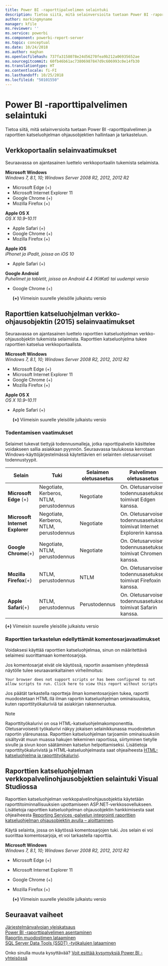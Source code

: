 ```yaml
---
title: Power BI -raporttipalvelimen selaintuki
description: Tietoa siitä, mitä selainversioita tuetaan Power BI -raporttipalvelimen ja raporttien katseluohjelman ohjausobjektien hallintaan ja tarkasteluun.
author: markingmyname
manager: kfile
ms.reviewer: ''
ms.service: powerbi
ms.component: powerbi-report-server
ms.topic: conceptual
ms.date: 10/24/2018
ms.author: maghan
ms.openlocfilehash: 737fa3158078e24d56270fea9b212a06935652ae
ms.sourcegitcommit: 60fb46b61ac73806987847d9c606993c0e14fb30
ms.translationtype: HT
ms.contentlocale: fi-FI
ms.lasthandoff: 10/25/2018
ms.locfileid: "50101550"
---
```

# <a name="browser-support-for-power-bi-report-server"></a>Power BI -raporttipalvelimen selaintuki
Tietoa siitä, mitä selainversioita tuetaan Power BI -raporttipalvelimen ja raporttien katseluohjelman ohjausobjektien hallintaan ja tarkasteluun.

## <a name="browser-requirements-for-the-web-portal"></a>Verkkoportaalin selainvaatimukset
Seuraavassa on ajantasainen luettelo verkkoportaalin tukemista selaimista.

**Microsoft Windows**  
*Windows 7, 8.1, 10; Windows Server 2008 R2, 2012, 2012 R2*

* Microsoft Edge (+)
* Microsoft Internet Explorer 11
* Google Chrome (+)
* Mozilla Firefox (+)

**Apple OS X**  
*OS X 10.9–10.11*

* Apple Safari (+)
* Google Chrome (+)
* Mozilla Firefox (+)

**Apple iOS**  
*iPhonet ja iPadit, joissa on iOS 10*

* Apple Safari (+)

**Google Android**  
*Puhelimet ja tabletit, joissa on Android 4.4 (KitKat) tai uudempi versio*

* Google Chrome (+)
  
  **(+)**  Viimeisin suurelle yleisölle julkaistu versio

## <a name="browser-requirements-for-the-report-viewer-web-control-2015"></a>Raporttien katseluohjelman verkko-ohjausobjektin (2015) selainvaatimukset
Seuraavassa on ajantasainen luettelo raporttien katseluohjelman verkko-ohjausobjektin tukemista selaimista. Raporttien katseluohjelma tukee raporttien katselua verkkoportaalista.

**Microsoft Windows**  
*Windows 7, 8.1, 10; Windows Server 2008 R2, 2012, 2012 R2*

* Microsoft Edge (+)
* Microsoft Internet Explorer 11
* Google Chrome (+)
* Mozilla Firefox (+)

**Apple OS X**  
*OS X 10.9–10.11*

* Apple Safari (+)
  
  **(+)**  Viimeisin suurelle yleisölle julkaistu versio

### <a name="authentication-requirements"></a>Todentamisen vaatimukset
Selaimet tukevat tiettyjä todennusmalleja, jotka raporttipalvelin käsittelee voidakseen sallia asiakkaan pyynnön. Seuraavassa taulukossa kerrotaan Windows-käyttöjärjestelmässä käytettävien eri selainten oletusarvoiset todennustyypit.

| **Selain** | **Tuki** | **Selaimen oletusasetus** | **Palvelimen oletusasetus** |
| --- | --- | --- | --- |
| **Microsoft Edge** (+) |Negotiate, Kerberos, NTLM, perustodennus |Negotiate |On. Oletusarvoiset todennusasetukset toimivat Edgen kanssa. |
| **Microsoft Internet Explorer** |Negotiate, Kerberos, NTLM, perustodennus |Negotiate |On. Oletusarvoiset todennusasetukset toimivat Internet Explorerin kanssa. |
| **Google Chrome**(+) |Negotiate, NTLM, perustodennus |Negotiate |On. Oletusarvoiset todennusasetukset toimivat Chromen kanssa. |
| **Mozilla Firefox**(+) |NTLM, perustodennus |NTLM |On. Oletusarvoiset todennusasetukset toimivat Firefoxin kanssa. |
| **Apple Safari**(+) |NTLM, perustodennus |Perustodennus |On. Oletusarvoiset todennusasetukset toimivat Safarin kanssa. |

 **(+)**  Viimeisin suurelle yleisölle julkaistu versio

### <a name="script-requirements-for-viewing-reports"></a>Raporttien tarkastelun edellyttämät komentosarjavaatimukset
Voidaksesi käyttää raporttien katseluohjelmaa, sinun on määritettävä selaimesi suorittamaan komentosarjoja.

Jos komentosarjat eivät ole käytössä, raportin avaamisen yhteydessä näytölle tulee seuraavankaltainen virheilmoitus:

```
Your browser does not support scripts or has been configured to not allow scripts to run. Click here to view this report without scripts
```

 Jos päätät tarkastella raportteja ilman komentosarjojen tukea, raportti muodostetaan HTML:llä ilman raportin katseluohjelman ominaisuuksia, kuten raporttityökaluriviä tai asiakirjan rakenneruutua.

> [!NOTE]
> Raporttityökalurivi on osa HTML-katseluohjelmakomponenttia. Oletusarvoisesti työkalurivi näkyy jokaisen selainikkunassa muodostetun raportin yläreunassa. Raporttien katseluohjelman tarjoamiin ominaisuuksiin sisältyvät muun muassa hakujen tekeminen raportissa, siirtyminen tietylle sivulle ja sivun koon säätäminen katselun helpottamiseksi. Lisätietoja raporttityökalurivistä ja HTML-katseluohjelmasta saat ohjeaiheesta [HTML-katseluohjelma ja raporttityökalurivi](https://docs.microsoft.com/sql/reporting-services/html-viewer-and-the-report-toolbar).
> 
> 

## <a name="browser-support-for-report-viewer-web-server-controls-in-visual-studio"></a>Raporttien katseluohjelman verkkopalvelinohjausobjektien selaintuki Visual Studiossa
Raporttien katseluohjelman verkkopalvelinohjausobjektia käytetään raporttitoiminnallisuuksien upottamiseen ASP.NET-verkkosovellukseen. Lisätietoja raporttien katseluohjelman ohjausobjektin hankkimisesta saat ohjeaiheesta [Reporting Services ‑palvelun integrointi raporttien katseluohjelman ohjausobjektin avulla – aloittaminen](https://docs.microsoft.com/sql/reporting-services/application-integration/integrating-reporting-services-using-reportviewer-controls-get-started).

Käytä selainta, jossa on käytössä komentosarjojen tuki. Jos selain ei voi suorittaa komentosarjoja, et voi tarkastella raporttia.

**Microsoft Windows**  
*Windows 7, 8.1, 10; Windows Server 2008 R2, 2012, 2012 R2*

* Microsoft Edge (+)
* Microsoft Internet Explorer 11
* Google Chrome (+)
* Mozilla Firefox (+)
  
  **(+)**  Viimeisin suurelle yleisölle julkaistu versio

## <a name="next-steps"></a>Seuraavat vaiheet
[Järjestelmänvalvojan yleiskatsaus](admin-handbook-overview.md)  
[Power BI -raporttipalvelimen asentaminen](install-report-server.md)  
[Raportin muodostimen lataaminen](https://www.microsoft.com/download/details.aspx?id=53613)  
[SQL Server Data Tools (SSDT) -työkalujen lataaminen](http://go.microsoft.com/fwlink/?LinkID=616714)

Onko sinulla muuta kysyttävää? [Voit esittää kysymyksiä Power BI -yhteisössä](https://community.powerbi.com/)

